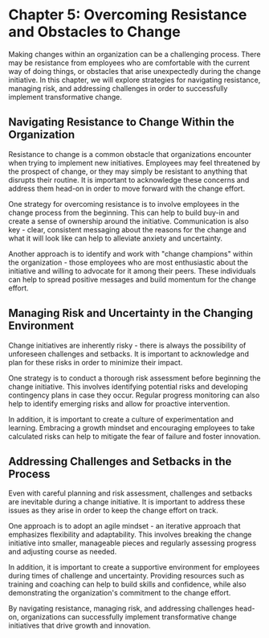 Chapter 5: Overcoming Resistance and Obstacles to Change
========================================================

Making changes within an organization can be a challenging process. There may be resistance from employees who are comfortable with the current way of doing things, or obstacles that arise unexpectedly during the change initiative. In this chapter, we will explore strategies for navigating resistance, managing risk, and addressing challenges in order to successfully implement transformative change.

Navigating Resistance to Change Within the Organization
-------------------------------------------------------

Resistance to change is a common obstacle that organizations encounter when trying to implement new initiatives. Employees may feel threatened by the prospect of change, or they may simply be resistant to anything that disrupts their routine. It is important to acknowledge these concerns and address them head-on in order to move forward with the change effort.

One strategy for overcoming resistance is to involve employees in the change process from the beginning. This can help to build buy-in and create a sense of ownership around the initiative. Communication is also key - clear, consistent messaging about the reasons for the change and what it will look like can help to alleviate anxiety and uncertainty.

Another approach is to identify and work with "change champions" within the organization - those employees who are most enthusiastic about the initiative and willing to advocate for it among their peers. These individuals can help to spread positive messages and build momentum for the change effort.

Managing Risk and Uncertainty in the Changing Environment
---------------------------------------------------------

Change initiatives are inherently risky - there is always the possibility of unforeseen challenges and setbacks. It is important to acknowledge and plan for these risks in order to minimize their impact.

One strategy is to conduct a thorough risk assessment before beginning the change initiative. This involves identifying potential risks and developing contingency plans in case they occur. Regular progress monitoring can also help to identify emerging risks and allow for proactive intervention.

In addition, it is important to create a culture of experimentation and learning. Embracing a growth mindset and encouraging employees to take calculated risks can help to mitigate the fear of failure and foster innovation.

Addressing Challenges and Setbacks in the Process
-------------------------------------------------

Even with careful planning and risk assessment, challenges and setbacks are inevitable during a change initiative. It is important to address these issues as they arise in order to keep the change effort on track.

One approach is to adopt an agile mindset - an iterative approach that emphasizes flexibility and adaptability. This involves breaking the change initiative into smaller, manageable pieces and regularly assessing progress and adjusting course as needed.

In addition, it is important to create a supportive environment for employees during times of challenge and uncertainty. Providing resources such as training and coaching can help to build skills and confidence, while also demonstrating the organization's commitment to the change effort.

By navigating resistance, managing risk, and addressing challenges head-on, organizations can successfully implement transformative change initiatives that drive growth and innovation.
